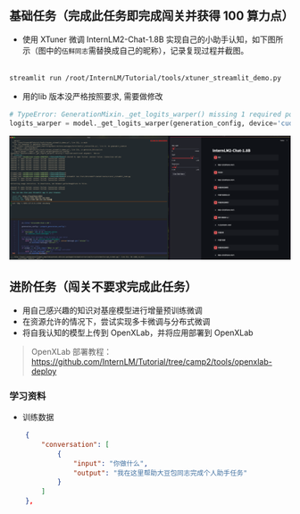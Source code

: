 




## 基础任务（完成此任务即完成闯关并获得 100 算力点）

- 使用 XTuner 微调 InternLM2-Chat-1.8B 实现自己的小助手认知，如下图所示（图中的`伍鲜同志`需替换成自己的昵称），记录复现过程并截图。

```bash

streamlit run /root/InternLM/Tutorial/tools/xtuner_streamlit_demo.py

```

- 用的lib 版本没严格按照要求, 需要做修改
```python
# TypeError: GenerationMixin._get_logits_warper() missing 1 required positional argument: 'device'
logits_warper = model._get_logits_warper(generation_config, device='cuda' 

```




![](./assets/2024-08-19-11-25.png)



## 进阶任务（闯关不要求完成此任务）

- 用自己感兴趣的知识对基座模型进行增量预训练微调
- 在资源允许的情况下，尝试实现多卡微调与分布式微调
- 将自我认知的模型上传到 OpenXLab，并将应用部署到 OpenXLab

> OpenXLab 部署教程：https://github.com/InternLM/Tutorial/tree/camp2/tools/openxlab-deploy




###  学习资料

-  训练数据
```json
    {
        "conversation": [
            {
                "input": "你做什么",
                "output": "我在这里帮助大豆包同志完成个人助手任务"
            }
        ]
    },

```



